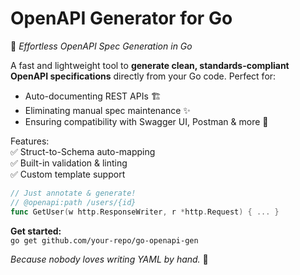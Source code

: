 # OpenAPI Generator for Go

🚀 *Effortless OpenAPI Spec Generation in Go*  

A fast and lightweight tool to **generate clean, standards-compliant OpenAPI specifications** directly from your Go code. Perfect for:  
- Auto-documenting REST APIs 🏗️  
- Eliminating manual spec maintenance ✨  
- Ensuring compatibility with Swagger UI, Postman & more 🔌  

Features:  
✅ Struct-to-Schema auto-mapping  
✅ Built-in validation & linting  
✅ Custom template support  

```go  
// Just annotate & generate!  
// @openapi:path /users/{id}  
func GetUser(w http.ResponseWriter, r *http.Request) { ... }  
```  

**Get started:**  
`go get github.com/your-repo/go-openapi-gen`  

*Because nobody loves writing YAML by hand.* 🐹
